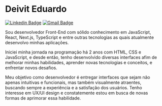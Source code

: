 # Deivit Eduardo

[![Linkedin Badge](https://img.shields.io/badge/-Deivit%20Eduardo-EA580C?style=flat-square&logo=Linkedin&logoColor=white&link=https://www.linkedin.com/in/deivit-eduardo/)](https://www.linkedin.com/in/iuricode/) 
[![Gmail Badge](https://img.shields.io/badge/-deiviteduardo87@gmail.com-EA580C?style=flat-square&logo=Gmail&logoColor=white&link=mailto:deiviteduardo87@gmail.com)](mailto:deiviteduardo87@gmail.com)

Sou desenvolvedor Front-End com sólido conhecimento em JavaScript, React, Next.js, TypeScript e entre outras tecnologias as quais atualmente desenvolvo minhas aplicações.

Iniciei minha jornada na programação há 2 anos com HTML, CSS e JavaScript, e desde então, tenho desenvolvido diversas interfaces afim de melhorar minhas habilidades, aprender novas tecnologias e conceitos, e enfrentar novos desafios.

Meu objetivo como desenvolvedor é entregar interfaces que sejam não apenas intuitivas e funcionais, mas também visualmente atraentes, buscando sempre a experiência e a satisfação dos usuários. Tenho interesse em UX/UI design e constatemente estou em busca de novas formas de aprimorar essa habilidade.
